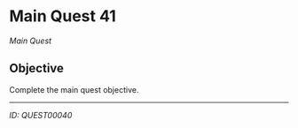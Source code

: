 # Main Quest 41

*Main Quest*

## Objective
Complete the main quest objective.

---
*ID: QUEST00040*